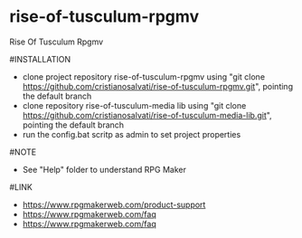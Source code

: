 # rise-of-tusculum-rpgmv
Rise Of Tusculum Rpgmv

#INSTALLATION
- clone project repository rise-of-tusculum-rpgmv using "git clone https://github.com/cristianosalvati/rise-of-tusculum-rpgmv.git", pointing the default branch
- clone repository rise-of-tusculum-media lib using "git clone https://github.com/cristianosalvati/rise-of-tusculum-media-lib.git", pointing the default branch
- run the config.bat scritp as admin to set project properties

#NOTE
- See "Help" folder to understand RPG Maker

#LINK
- https://www.rpgmakerweb.com/product-support
- https://www.rpgmakerweb.com/faq
- https://www.rpgmakerweb.com/faq